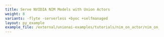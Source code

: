 ```yaml
---
title: Serve NVIDIA NIM Models with Union Actors
weight: 8
variants: -flyte -serverless +byoc +selfmanaged
layout: py_example
example_file: /external/unionai-examples/tutorials/nim_on_actor/nim_on_actor.py
---
```

